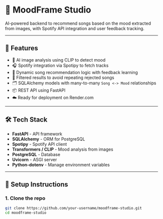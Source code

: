 # 🎵 MoodFrame Studio

AI-powered backend to recommend songs based on the mood extracted from images, with Spotify API integration and user feedback tracking.

---

## 🚀 Features

- 🧠 AI image analysis using CLIP to detect mood
- 🎧 Spotify integration via Spotipy to fetch tracks
- 🔁 Dynamic song recommendation logic with feedback learning
- 🎯 Filtered results to avoid repeating rejected songs
- 🗂️ SQLAlchemy models with many-to-many `Song <-> Mood` relationships
- 📦 REST API using FastAPI
- ☁️ Ready for deployment on Render.com

---

## 🛠️ Tech Stack

- **FastAPI** - API framework
- **SQLAlchemy** - ORM for PostgreSQL
- **Spotipy** - Spotify API client
- **Transformers / CLIP** - Mood analysis from images
- **PostgreSQL** - Database
- **Uvicorn** - ASGI server
- **Python-dotenv** - Manage environment variables

---

## 🔧 Setup Instructions

### 1. Clone the repo

```bash
git clone https://github.com/your-username/moodframe-studio.git
cd moodframe-studio
